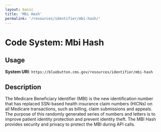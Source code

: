```yaml
---
layout: basic
title: 'Mbi Hash'
permalink: '/resources/identifier/mbi-hash/'
---
```


# Code System: Mbi Hash

## Usage

**System URI**: `https://bluebutton.cms.gov/resources/identifier/mbi-hash`

## Description 

The Medicare Beneficiary Identifier (MBI) is the new identification number that has replaced SSN-based health insurance claim numbers (HICNs) on all Medicare transactions, such as billing, claim submissions and appeals. The purpose of this randomly generated series of numbers and letters is to improve patient identity protection and prevent identity theft.
The MBI Hash provides security and privacy to protect the MBI during API calls. 




